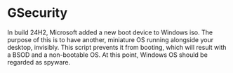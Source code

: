 # GSecurity

In build 24H2, Microsoft added a new boot device to Windows iso. The purpose of this is to have another, miniature OS
running alongside your desktop, invisibly. This script prevents it from booting, which will result with a BSOD and a 
non-bootable OS.
At this point, Windows OS should be regarded as spyware.
